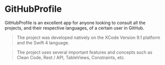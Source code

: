 # GitHubProfile

GitHubProfile is an excellent app for anyone looking to consult all the projects, and their respective languages, of a certain user in GitHub.

> The project was developed natively on the XCode Version 9.1 platform and the Swift 4 language.

> The project uses several important features and concepts such as Clean Code, Rest / API, TableViews, Constraints, etc.
